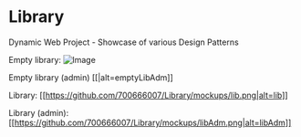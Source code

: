 # Library
Dynamic Web Project - Showcase of various Design Patterns

Empty library:
![Image](https://github.com/700666007/Library/mockups/emptyLib.png)

Empty library (admin)
[[|alt=emptyLibAdm]]

Library:
[[https://github.com/700666007/Library/mockups/lib.png|alt=lib]]

Library (admin):
[[https://github.com/700666007/Library/mockups/libAdm.png|alt=libAdm]]


